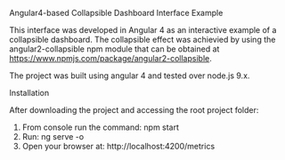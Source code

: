 Angular4-based Collapsible Dashboard Interface Example

This interface was developed in Angular 4 as an interactive example of a collapsible dashboard. The collapsible effect was achievied by using the
angular2-collapsible npm module that can be obtained at https://www.npmjs.com/package/angular2-collapsible.

The project was built using angular 4 and tested over node.js 9.x. 

Installation

After downloading the project and accessing the root project folder:

1) From console run  the command:
    npm start
2) Run:
    ng serve -o
3) Open your browser at:
    http://localhost:4200/metrics


